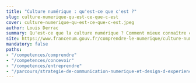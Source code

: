 ```yaml
---
title: "Culture numérique : qu'est-ce que c'est ?"
slug: culture-numerique-qu-est-ce-que-c-est
cover: culture-numerique-qu-est-ce-que-c-est.jpeg
author: Louis Derrac
summary: Qu'est-ce que la culture numérique ? Comment mieux connaître ce qui fond aujourd'hui son histoire, son évolution, ses pratiques ? Pour mieux utiliser le numérique au quotidien dans son entreprise, que chaque employé et que le dirigeant agisse et anticipe, avec les technologies ; la compréhension des changements culturels, économiques et sociaux du passé, en cours et en devenir, s'informer et se former sur ce sujet constitue une brique essentielle pour mettre en place une transformation numérique vécue comme une opportunité (et non pas comme un frein).
site: https://www.francenum.gouv.fr/comprendre-le-numerique/culture-numerique-quest-ce-que-cest
mandatory: false
paths:
- "/competences/comprendre"
- "/competences/concevoir"
- "/competences/entreprendre"
- "/parcours/strategie-de-communication-numerique-et-design-d-experience"
---
```

